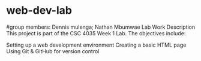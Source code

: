 #  web-dev-lab
#group members:
Dennis mulenga; Nathan Mbumwae
Lab Work Description
This project is part of the CSC 4035 Week 1 Lab. The objectives include:

Setting up a web development environment
Creating a basic HTML page
Using Git & GitHub for version control
 
